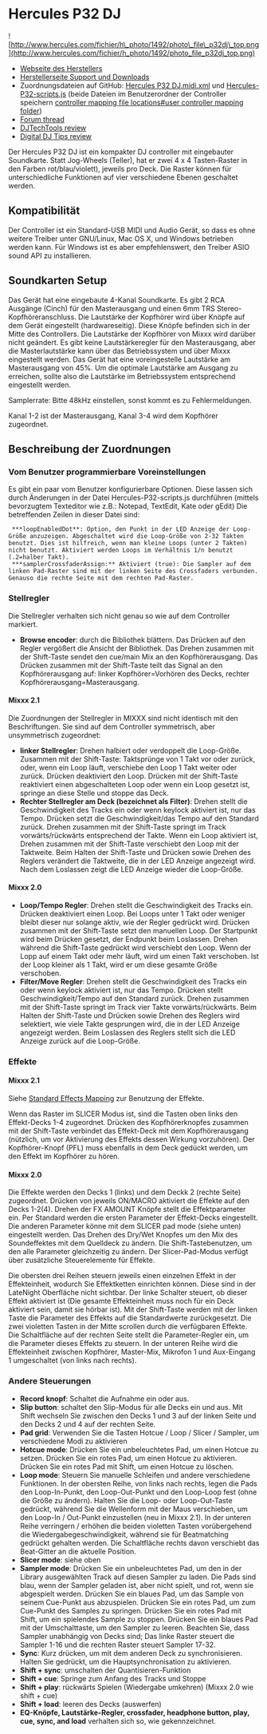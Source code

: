 # Hercules P32 DJ

![http://www.hercules.com/fichier/h\_photo/1492/photo\_file\_p32dj\_top.png](http://www.hercules.com/fichier/h_photo/1492/photo_file_p32dj_top.png)

  - [Webseite des
    Herstellers](http://www.hercules.com/uk/advanced-controllers/bdd/p/258/hercules-p32-dj/)
  - [Herstellerseite Support und
    Downloads](https://support.hercules.com/en/product/p32dj-en/)
  - Zuordnungsdateien auf GitHub: [Hercules P32
    DJ.midi.xml](https://raw.githubusercontent.com/Be-ing/mixxx/hercules_p32_mapping/res/controllers/Hercules%20P32%20DJ.midi.xml)
    und
    [Hercules-P32-scripts.js](https://raw.githubusercontent.com/Be-ing/mixxx/hercules_p32_mapping/res/controllers/Hercules-P32-scripts.js)
    (beide Dateien im Benutzerordner der Controller speichern
    [controller mapping file locations\#user controller mapping
    folder](controller%20mapping%20file%20locations#user%20controller%20mapping%20folder))
  - [Forum thread](http://mixxx.org/forums/viewtopic.php?f=7&t=8132)
  - [DJTechTools
    review](http://djtechtools.com/2016/06/22/can-pads-replace-jogs-hercules-p32-dj-controller/)
  - [Digital DJ Tips
    review](http://www.digitaldjtips.com/2016/03/review-video-hercules-p32-dj-grid-pad-controller/)

Der Hercules P32 DJ ist ein kompakter DJ controller mit eingebauter
Soundkarte. Statt Jog-Wheels (Teller), hat er zwei 4 x 4 Tasten-Raster
in den Farben rot/blau/violett), jeweils pro Deck. Die Raster können für
unterschiedliche Funktionen auf vier verschiedene Ebenen geschaltet
werden.

## Kompatibilität

Der Controller ist ein Standard-USB MIDI und Audio Gerät, so dass es
ohne weitere Treiber unter GNU/Linux, Mac OS X, und Windows betrieben
werden kann. Für Windows ist es aber empfehlenswert, den Treiber ASIO
sound API zu installieren.

## Soundkarten Setup

Das Gerät hat eine eingebaute 4-Kanal Soundkarte. Es gibt 2 RCA Ausgänge
(Cinch) für den Masterausgang und einen 6mm TRS
Stereo-Kopfhöreranschluss. Die Lautstärke der Kopfhörer wird über
Knöpfe auf dem Gerät eingestellt (hardwareseitig). Diese Knöpfe
befinden sich in der Mitte des Controllers. Die Lautstärke der Kopfhörer
von Mixxx wird darüber nicht geändert. Es gibt keine Lautstärkeregler
für den Masterausgang, aber die Masterlautstärke kann über das
Betriebssystem und über Mixxx eingestellt werden. Das Gerät hat eine
voreingestelle Lautstärke am Masterausgang von 45%. Um die optimale
Lautstärke am Ausgang zu erreichen, sollte also die Lautstärke im
Betriebssystem entsprechend eingestellt werden.

Samplerrate: Bitte 48kHz einstellen, sonst kommt es zu Fehlermeldungen.

Kanal 1-2 ist der Masterausgang, Kanal 3-4 wird dem Kopfhörer
zugeordnet.

## Beschreibung der Zuordnungen

### Vom Benutzer programmierbare Voreinstellungen

Es gibt ein paar vom Benutzer konfigurierbare Optionen. Diese lassen
sich durch Änderungen in der Datei Hercules-P32-scripts.js durchführen
(mittels bevorzugtem Texteditor wie z.B.: Notepad, TextEdit, Kate oder
gEdit) Die betreffenden Zeilen in dieser Datei sind:

``` 
 ***loopEnabledDot**: Option, den Punkt in der LED Anzeige der Loop-Größe anzuzeigen. Abgeschaltet wird die Loop-Größe von 2-32 Takten benutzt. Dies ist hilfreich, wenn man kleine Loops (unter 2 Takten) nicht benutzt. Aktiviert werden Loops im Verhältnis 1/n benutzt (.2=halber Takt). 
 ***samplerCrossfaderAssign:** Aktiviert (true): Die Sampler auf dem linken Pad-Raster sind mit der linken Seite des Crossfaders verbunden. Genauso die rechte Seite mit dem rechten Pad-Raster.
```

### Stellregler

Die Stellregler verhalten sich nicht genau so wie auf dem Controller
markiert.

  - **Browse encoder**: durch die Bibliothek blättern. Das Drücken auf
    den Regler vergößert die Ansicht der Bibliothek. Das Drehen zusammen
    mit der Shift-Taste sendet den cue/main Mix an den Kopfhörerausgang.
    Das Drücken zusammen mit der Shift-Taste teilt das Signal an den
    Kopfhörerausgang auf: linker Kopfhörer=Vorhören des Decks, rechter
    Kopfhörerausgang=Masterausgang.

#### Mixxx 2.1

Die Zuordnungen der Stellregler in MIXXX sind nicht identisch mit den
Beschriftungen. Sie sind auf dem Controller symmetrisch, aber
unsymmetrisch zugeordnet:

  - **linker Stellregler**: Drehen halbiert oder verdoppelt die
    Loop-Größe. Zusammen mit der Shift-Taste: Taktsprünge von 1 Takt
    vor oder zurück, oder, wenn ein Loop läuft, verschiebe den Loop 1
    Takt weiter oder zurück. Drücken deaktiviert den Loop. Drücken mit
    der Shift-Taste reaktiviert einen abgeschalteten Loop oder wenn ein
    Loop gesetzt ist, springe an diese Stelle und stoppe das Deck.
  - **Rechter Stellregler am Deck (bezeichnet als Filter)**: Drehen
    stellt die Geschwindigkeit des Tracks ein oder wenn keylock
    aktiviert ist, nur das Tempo. Drücken setzt die Geschwindigkeit/das
    Tempo auf den Standard zurück. Drehen zusammen mit der Shift-Taste
    springt im Track vorwärts/rückwärts entsprechend der Takte. Wenn ein
    Loop aktiviert ist, Drehen zusammen mit der Shift-Taste verschiebt
    den Loop mit der Taktweite. Beim Halten der Shift-Taste und Drücken
    sowie Drehen des Reglers verändert die Taktweite, die in der LED
    Anzeige angezeigt wird. Nach dem Loslassen zeigt die LED Anzeige
    wieder die Loop-Größe.

#### Mixxx 2.0

  - **Loop/Tempo Regler**: Drehen stellt die Geschwindigkeit des Tracks
    ein. Drücken deaktiviert einen Loop. Bei Loops unter 1 Takt oder
    weniger bleibt dieser nur solange aktiv, wie der Regler gedrückt
    wird. Drücken zusammen mit der Shift-Taste setzt den manuellen Loop.
    Der Startpunkt wird beim Drücken gesetzt, der Endpunkt beim
    Loslassen. Drehen während die Shift-Taste gedrückt wird verschiebt
    den Loop. Wenn der Lopp auf einem Takt oder mehr läuft, wird um
    einen Takt verschoben. Ist der Loop kleiner als 1 Takt, wird er um
    diese gesamte Größe verschoben. 
  - **Filter/Move Regler**: Drehen stellt die Geschwindigkeit des Tracks
    ein oder wenn keylock aktiviert ist, nur das Tempo. Drücken stellt
    Geschwindigkeit/Tempo auf den Standard zurück. Drehen zusammen mit
    der Shift-Taste springt im Track vier Takte vorwärts/rückwärts. Beim
    Halten der Shift-Taste und Drücken sowie Drehen des Reglers wird
    selektiert, wie viele Takte gesprungen wird, die in der LED Anzeige
    angezeigt werden. Beim Loslassen des Reglers stellt sich die LED
    Anzeige zurück auf die Loop-Größe.

### Effekte

#### Mixxx 2.1

Siehe [Standard Effects Mapping](Standard%20Effects%20Mapping) zur
Benutzung der Effekte.

Wenn das Raster im SLICER Modus ist, sind die Tasten oben links den
Effekt-Decks 1-4 zugeordnet. Drücken des Kopfhörerknopfes zusammen mit
der Shift-Taste verbindet das Effekt-Deck mit dem Kopfhörerausgang
(nützlich, um vor Aktivierung des Effekts dessen Wirkung vorzuhören).
Der Kopfhörer-Knopf (PFL) muss ebenfalls in dem Deck gedückt werden, um
den Effekt im Kopfhörer zu hören.

#### Mixxx 2.0

Die Effekte werden den Decks 1 (links) und dem Deckk 2 (rechte Seite)
zugeordnet. Drücken von jeweils ON/MACRO aktiviert die Effekte auf den
Decks 1-2(4). Drehen der FX AMOUNT Knöpfe stellt die Effektparameter
ein. Per Standard werden die ersten Parameter der Effekt-Decks
eingestellt. Die anderen Parameter könne mit dem SLICER pad mode (siehe
unten) eingestellt werden. Das Drehen des Dry/Wet Knopfes um den Mix des
Soundeffektes mit dem Quelldeck zu ändern. Die Shift-Tastebenutzen, um
den alle Parameter gleichzeitig zu ändern. Der Slicer-Pad-Modus verfügt
über zusätzliche Steuerelemente für Effekte.

Die obersten drei Reihen steuern jeweils einen einzelnen Effekt in der
Effekteinheit, wodurch Sie Effektketten einrichten können. Diese sind in
der LateNight Oberfläche nicht sichtbar. Der linke Schalter steuert, ob
dieser Effekt aktiviert ist (Die gesamte Effekteinheit muss noch für ein
Deck aktiviert sein, damit sie hörbar ist). Mit der Shift-Taste werden
mit der linken Taste die Parameter des Effekts auf die Standardwerte
zurückgesetzt. Die zwei violetten Tasten in der Mitte scrollen durch
die verfügbaren Effekte. Die Schaltfläche auf der rechten Seite stellt
die Parameter-Regler ein, um die Parameter dieses Effekts zu steuern. In
der unteren Reihe wird die Effekteinheit zwischen Kopfhörer, Master-Mix,
Mikrofon 1 und Aux-Eingang 1 umgeschaltet (von links nach rechts).

### Andere Steuerungen

  - **Record knopf**: Schaltet die Aufnahme ein oder aus.
  - **Slip button**: schaltet den Slip-Modus für alle Decks ein und aus.
    Mit Shift wechseln Sie zwischen den Decks 1 und 3 auf der linken
    Seite und den Decks 2 und 4 auf der rechten Seite.
  - **Pad grid**: Verwenden Sie die Tasten Hotcue / Loop / Slicer /
    Sampler, um verschiedene Modi zu aktivieren
  - **Hotcue mode**: Drücken Sie ein unbeleuchtetes Pad, um einen Hotcue
    zu setzen. Drücken Sie ein rotes Pad, um einen Hotcue zu aktivieren.
    Drücken Sie ein rotes Pad mit Shift, um einen Hotcue zu löschen.
  - **Loop mode**: Steuern Sie manuelle Schleifen und andere
    verschiedene Funktionen. In der obersten Reihe, von links nach
    rechts, legen die Pads den Loop-In-Punkt, den Loop-Out-Punkt und den
    Loop-Loop fest (ohne die Größe zu ändern). Halten Sie die Loop- oder
    Loop-Out-Taste gedrückt, während Sie die Wellenform mit der Maus
    verschieben, um den Loop-In / Out-Punkt einzustellen (neu in Mixxx
    2.1). In der unteren Reihe verringern / erhöhen die beiden violetten
    Tasten vorübergehend die Wiedergabegeschwindigkeit, während sie für
    Beatmatching gedrückt gehalten werden. Die Schaltfläche rechts davon
    verschiebt das Beat-Gitter an die aktuelle Position.
  - **Slicer mode**: siehe oben
  - **Sampler mode**: Drücken Sie ein unbeleuchtetes Pad, um den in der
    Library ausgewählten Track auf diesen Sampler zu laden. Die Pads
    sind blau, wenn der Sampler geladen ist, aber nicht spielt, und rot,
    wenn sie abgespielt werden. Drücken Sie ein blaues Pad, um das
    Sample von seinem Cue-Punkt aus abzuspielen. Drücken Sie ein rotes
    Pad, um zum Cue-Punkt des Samples zu springen. Drücken Sie ein rotes
    Pad mit Shift, um ein spielendes Sample zu stoppen. Drücken Sie ein
    blaues Pad mit der Umschalttaste, um den Sampler zu leeren. Beachten
    Sie, dass Sampler unabhängig von Decks sind; Das linke Raster
    steuert die Sampler 1-16 und die rechten Raster steuert Sampler
    17-32.
  - **Sync**: Kurz drücken, um mit dem anderen Deck zu synchronisieren.
    Halten Sie gedrückt, um die Hauptsynchronisation zu aktivieren.
  - **Shift + sync**: umschalten der Quantisieren-Funktion
  - **Shift + cue**: Springe zum Anfang des Tracks und Stoppe
  - **Shift + play**: rückwärts Spielen (Wiedergabe umkehren) (Mixxx 2.0
    wie shift + cue)
  - **Shift + load**: leeren des Decks (auswerfen)
  - **EQ-Knöpfe, Lautstärke-Regler, crossfader, headphone button, play,
    cue, sync, and load** verhalten sich so, wie gekennzeichnet.
